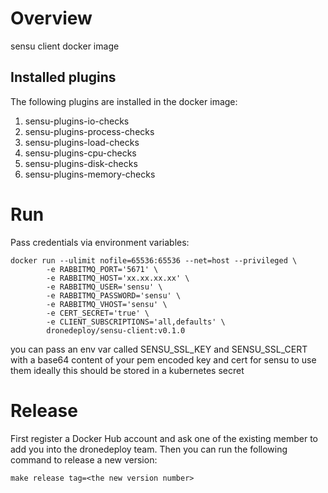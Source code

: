 # Overview

sensu client docker image

## Installed plugins

The following plugins are installed in the docker image:

1. sensu-plugins-io-checks
2. sensu-plugins-process-checks
3. sensu-plugins-load-checks
4. sensu-plugins-cpu-checks
5. sensu-plugins-disk-checks
6. sensu-plugins-memory-checks

# Run

Pass credentials via environment variables:

    docker run --ulimit nofile=65536:65536 --net=host --privileged \
            -e RABBITMQ_PORT='5671' \
            -e RABBITMQ_HOST='xx.xx.xx.xx' \
            -e RABBITMQ_USER='sensu' \
            -e RABBITMQ_PASSWORD='sensu' \
            -e RABBITMQ_VHOST='sensu' \
            -e CERT_SECRET='true' \
            -e CLIENT_SUBSCRIPTIONS='all,defaults' \
            dronedeploy/sensu-client:v0.1.0

you can pass an env var called SENSU_SSL_KEY and SENSU_SSL_CERT with a base64
content of your pem encoded key and cert for sensu to use them ideally this should
be stored in a kubernetes secret

# Release
First register a Docker Hub account and ask one of the existing member to add
you into the dronedeploy team. Then you can run the following command to
release a new version:

```
make release tag=<the new version number>
```
